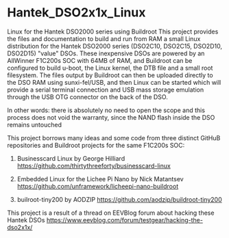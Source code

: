 # Hantek_DSO2x1x_Linux
Linux for the Hantek DSO2000 series using Buildroot
This project provides the files and documentation to build and run from RAM a small Linux distribution for the Hantek DSO2000 series (DSO2C10, DSO2C15, DSO2D10, DSO2D15) "value" DSOs.
These inexpensive DSOs are powered by an AllWinner F1C200s SOC with 64MB of RAM, and Buildroot can be configured to build u-boot, the Linux kernel, the DTB file and a small root filesystem.
The files output by Buildroot can then be uploaded directly to the DSO RAM using sunxi-fel/USB, and then Linux can be started which will provide a serial terminal connection and USB mass storage emulation through the USB OTG connector on the back of the DSO.

In other words: there is absolutely no need to open the scope and this process does not void the warranty, since the NAND flash inside the DSO remains untouched

This project borrows many ideas and some code from three distinct GitHuB repositories and Buildroot projects for the same F1C200s SOC:

1. Businesscard Linux by George Hilliard https://github.com/thirtythreeforty/businesscard-linux

2. Embedded Linux for the Lichee Pi Nano by Nick Matantsev https://github.com/unframework/licheepi-nano-buildroot

3. builroot-tiny200 by AODZIP https://github.com/aodzip/buildroot-tiny200

This project is a result of a thread on EEVBlog forum about hacking these Hantek DSOs
https://www.eevblog.com/forum/testgear/hacking-the-dso2x1x/

